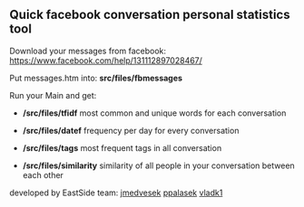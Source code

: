 ## Quick facebook conversation personal statistics tool

Download your messages from facebook:
https://www.facebook.com/help/131112897028467/

Put messages.htm into: 
**src/files/fbmessages**


Run your Main and get:

- **/src/files/tfidf**
most common and unique words for each conversation


- **/src/files/datef**
frequency per day for every conversation


- **/src/files/tags**
most frequent tags in all conversation


- **/src/files/similarity**
similarity of all people in your conversation between each other

developed by EastSide team:
[jmedvesek](https://github.com/jmedvesek)
[ppalasek](https://github.com/ppalasek)
[vladk1](https://github.com/vladk1)





